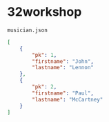 # 32workshop

`musician.json`

```json
[
    {
        "pk": 1,
        "firstname": "John",
        "lastname": "Lennon"
    },
    {
        "pk": 2,
        "firstname": "Paul",
        "lastname": "McCartney"
    }   
]
```



